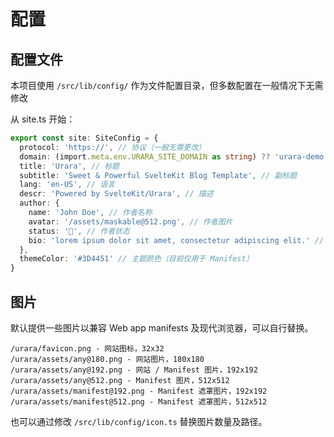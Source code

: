# 配置

## 配置文件

本项目使用 `/src/lib/config/` 作为文件配置目录，但多数配置在一般情况下无需修改

从 site.ts 开始：

```ts
export const site: SiteConfig = {
  protocol: 'https://', // 协议（一般无需更改）
  domain: (import.meta.env.URARA_SITE_DOMAIN as string) ?? 'urara-demo.netlify.app', // 域名
  title: 'Urara', // 标题
  subtitle: 'Sweet & Powerful SvelteKit Blog Template', // 副标题
  lang: 'en-US', // 语言
  descr: 'Powered by SvelteKit/Urara', // 描述
  author: {
    name: 'John Doe', // 作者名称
    avatar: '/assets/maskable@512.png', // 作者图片
    status: '🌸', // 作者状态
    bio: 'lorem ipsum dolor sit amet, consectetur adipiscing elit.' // 作者描述
  },
  themeColor: '#3D4451' // 主题颜色（目前仅用于 Manifest）
}
```

## 图片

默认提供一些图片以兼容 Web app manifests 及现代浏览器，可以自行替换。

```text
/urara/favicon.png - 网站图标，32x32
/urara/assets/any@180.png - 网站图片，180x180
/urara/assets/any@192.png - 网站 / Manifest 图片，192x192
/urara/assets/any@512.png - Manifest 图片，512x512
/urara/assets/manifest@192.png - Manifest 遮罩图片，192x192
/urara/assets/manifest@512.png - Manifest 遮罩图片，512x512
```

也可以通过修改 `/src/lib/config/icon.ts` 替换图片数量及路径。